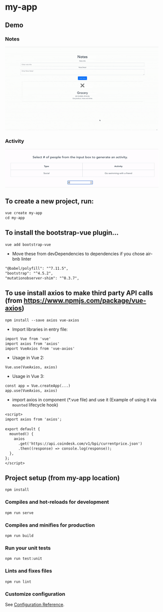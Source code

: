 # my-app

## Demo
### Notes
![notes.png](./my-app/src/assets/notes.gif)

### Activity
![activity.png](./my-app/src/assets/activity.gif)

## To create a new project, run:
```
vue create my-app
cd my-app
```

## To install the bootstrap-vue plugin...
```
vue add bootstrap-vue
```

- Move these from devDependencies to dependencies if you chose air-bnb linter
```
"@babel/polyfill": "^7.11.5",
"bootstrap": "^4.5.2",
"mutationobserver-shim": "^0.3.7",
```

## To use install axios to make third party API calls (from https://www.npmjs.com/package/vue-axios)
```
npm install --save axios vue-axios
```
- Import libraries in entry file:

```
import Vue from 'vue'
import axios from 'axios'
import VueAxios from 'vue-axios'
```

- Usage in Vue 2:

```
Vue.use(VueAxios, axios)
```

- Usage in Vue 3:

```
const app = Vue.createApp(...)
app.use(VueAxios, axios)
```

- import axios in component (*.vue file) and use it (Example of using it via `mounted` lifecycle hook)
```
<script>
import axios from 'axios';

export default {
  mounted() {
    axios
      .get('https://api.coindesk.com/v1/bpi/currentprice.json')
      .then((response) => console.log(response));
  },
};
</script>
```

## Project setup (from my-app location)
```
npm install
```

### Compiles and hot-reloads for development
```
npm run serve
```

### Compiles and minifies for production
```
npm run build
```

### Run your unit tests
```
npm run test:unit
```

### Lints and fixes files
```
npm run lint
```

### Customize configuration
See [Configuration Reference](https://cli.vuejs.org/config/).
